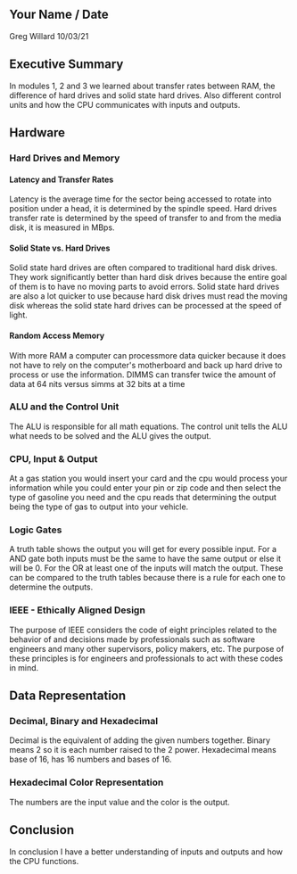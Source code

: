 ## Your Name / Date
Greg Willard 10/03/21
## Executive Summary 
In modules 1, 2 and 3 we learned about transfer rates between RAM, the difference of hard drives and solid state hard drives. Also different control units and how the CPU communicates with inputs and outputs. 

## Hardware
### Hard Drives and Memory
#### Latency and Transfer Rates
 Latency is the average time for the sector being accessed to rotate into position under a head, it is determined by the spindle speed. Hard drives transfer rate is determined by the speed of transfer to and from the media disk, it is measured in MBps. 
#### Solid State vs. Hard Drives
Solid state hard drives are often compared to traditional hard disk drives. They work significantly better than hard disk drives because the entire goal of them is to have no moving parts to avoid errors. Solid state hard drives are also a lot quicker to use because hard disk drives must read the moving disk whereas the solid state hard drives can be processed at the speed of light. 
#### Random Access Memory
With more RAM a computer can processmore data quicker because it does not have to rely on the computer's motherboard and back up hard drive to process or use the information. DIMMS can transfer twice the amount of data at 64 nits versus simms at 32 bits at a time
### ALU and the Control Unit
The ALU is responsible for all math equations. The control unit tells the ALU what needs to be solved and the ALU gives the output. 
### CPU, Input & Output
At a gas station you would insert your card and the cpu would process your information while you could enter your pin or zip code and then select the type of gasoline you need and the cpu reads that determining the output being the type of gas to output into your vehicle. 
### Logic Gates 
A truth table shows the output you will get for every possible input. For a AND gate both inputs must be the same to have the same output or else it will be 0. For the OR at least one of the inputs will match the output. These can be compared to the truth tables because there is a rule for each one to determine the outputs. 
### IEEE - Ethically Aligned Design
The purpose of IEEE considers the code of eight principles related to the behavior of and decisions made by professionals such as software engineers and many other supervisors, policy makers, etc. The purpose of these principles is for engineers and professionals to act with these codes in mind. 
## Data Representation
### Decimal, Binary and Hexadecimal
Decimal is the equivalent of adding the given numbers together. Binary means 2 so it is each number raised to the 2 power. Hexadecimal means base of 16, has 16 numbers and bases of 16. 
### Hexadecimal Color Representation
The numbers are the input value and the color is the output. 
## Conclusion
In conclusion I have a better understanding of inputs and outputs and how the CPU functions. 
